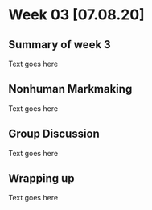 
# Week 03 [07.08.20] 

## Summary of week 3
Text goes here

## Nonhuman Markmaking
Text goes here

## Group Discussion
Text goes here

## Wrapping up
Text goes here

